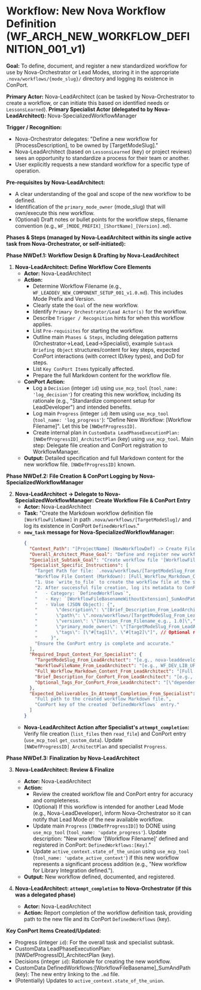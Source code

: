 # Workflow: New Nova Workflow Definition (WF_ARCH_NEW_WORKFLOW_DEFINITION_001_v1)

**Goal:** To define, document, and register a new standardized workflow for use by Nova-Orchestrator or Lead Modes, storing it in the appropriate `.nova/workflows/{mode_slug}/` directory and logging its existence in ConPort.

**Primary Actor:** Nova-LeadArchitect (can be tasked by Nova-Orchestrator to create a workflow, or can initiate this based on identified needs or `LessonsLearned`).
**Primary Specialist Actor (delegated to by Nova-LeadArchitect):** Nova-SpecializedWorkflowManager

**Trigger / Recognition:**
- Nova-Orchestrator delegates: "Define a new workflow for [ProcessDescription], to be owned by [TargetModeSlug]."
- Nova-LeadArchitect (based on `LessonsLearned` (key) or project reviews) sees an opportunity to standardize a process for their team or another.
- User explicitly requests a new standard workflow for a specific type of operation.

**Pre-requisites by Nova-LeadArchitect:**
- A clear understanding of the goal and scope of the new workflow to be defined.
- Identification of the `primary_mode_owner` (mode_slug) that will own/execute this new workflow.
- (Optional) Draft notes or bullet points for the workflow steps, filename convention (e.g., `WF_[MODE_PREFIX]_[ShortName]_[Version].md`).

**Phases & Steps (managed by Nova-LeadArchitect within its single active task from Nova-Orchestrator, or self-initiated):**

**Phase NWDef.1: Workflow Design & Drafting by Nova-LeadArchitect**

1.  **Nova-LeadArchitect: Define Workflow Core Elements**
    *   **Actor:** Nova-LeadArchitect
    *   **Action:**
        *   Determine Workflow Filename (e.g., `WF_LEADDEV_NEW_COMPONENT_SETUP_001_v1.0.md`). This includes Mode Prefix and Version.
        *   Clearly state the `Goal` of the new workflow.
        *   Identify `Primary Orchestrator/Lead Actor(s)` for the workflow.
        *   Describe `Trigger / Recognition` hints for when this workflow applies.
        *   List `Pre-requisites` for starting the workflow.
        *   Outline main `Phases & Steps`, including delegation patterns (Orchestrator->Lead, Lead->Specialist), example `Subtask Briefing Object` structures/content for key steps, expected ConPort interactions (with correct ID/key types), and DoD for steps.
        *   List `Key ConPort Items` typically affected.
        *   Prepare the full Markdown content for the workflow file.
    *   **ConPort Action:**
        *   Log a `Decision` (integer `id`) using `use_mcp_tool` (`tool_name: 'log_decision'`) for creating this new workflow, including its rationale (e.g., "Standardize component setup for LeadDeveloper") and intended benefits.
        *   Log main `Progress` (integer `id`) item using `use_mcp_tool` (`tool_name: 'log_progress'`): "Define New Workflow: [Workflow Filename]". Let this be `[NWDefProgressID]`.
        *   Create internal plan in `CustomData LeadPhaseExecutionPlan:[NWDefProgressID]_ArchitectPlan` (key) using `use_mcp_tool`. Main step: Delegate file creation and ConPort registration to WorkflowManager.
    *   **Output:** Detailed specification and full Markdown content for the new workflow file. `[NWDefProgressID]` known.

**Phase NWDef.2: File Creation & ConPort Logging by Nova-SpecializedWorkflowManager**

2.  **Nova-LeadArchitect -> Delegate to Nova-SpecializedWorkflowManager: Create Workflow File & ConPort Entry**
    *   **Actor:** Nova-LeadArchitect
    *   **Task:** "Create the Markdown workflow definition file `[WorkflowFileName]` in path `.nova/workflows/[TargetModeSlug]/` and log its existence in ConPort `DefinedWorkflows`."
    *   **`new_task` message for Nova-SpecializedWorkflowManager:**
        ```json
        {
          "Context_Path": "[ProjectName] (NewWorkflowDef) -> Create File & Log (WorkflowManager)",
          "Overall_Architect_Phase_Goal": "Define and register new workflow: [Workflow Filename].",
          "Specialist_Subtask_Goal": "Create workflow file '[WorkflowFileName]' in path '.nova/workflows/[TargetModeSlug]/' and log to ConPort DefinedWorkflows.",
          "Specialist_Specific_Instructions": [
            "Target Path for file: `.nova/workflows/[TargetModeSlug_From_LeadArchitect]/[WorkflowFileName_From_LeadArchitect]`.",
            "Workflow File Content (Markdown): [Full_Workflow_Markdown_Content_From_LeadArchitect].",
            "1. Use `write_to_file` to create the workflow file at the specified target path with the provided content.",
            "2. After successful file creation, log its metadata to ConPort using `use_mcp_tool` (`server_name: 'conport'`, `tool_name: 'log_custom_data'`, `arguments: {'workspace_id': 'ACTUAL_WORKSPACE_ID', ...}`):",
            "   - Category: `DefinedWorkflows`",
            "   - Key: `[WorkflowFileBasenameWithoutExtension]_SumAndPath` (e.g., `WF_LEADDEV_NEW_COMPONENT_SETUP_001_v1_0_SumAndPath`)",
            "   - Value (JSON Object): {",
            "       \"description\": \"[Brief_Description_From_LeadArchitect]\",",
            "       \"path\": \".nova/workflows/[TargetModeSlug_From_LeadArchitect]/[WorkflowFileName_From_LeadArchitect]\",",
            "       \"version\": \"[Version_From_Filename_e.g., 1.0]\",",
            "       \"primary_mode_owner\": \"[TargetModeSlug_From_LeadArchitect]\",",
            "       \"tags\": [\"#[tag1]\", \"#[tag2]\"]", // Optional relevant tags from LeadArchitect
            "     }",
            "Ensure the ConPort entry is complete and accurate."
          ],
          "Required_Input_Context_For_Specialist": {
            "TargetModeSlug_From_LeadArchitect": "[e.g., nova-leaddeveloper]",
            "WorkflowFileName_From_LeadArchitect": "[e.g., WF_DEV_LIB_UPGRADE_001_v1.0.md]",
            "Full_Workflow_Markdown_Content_From_LeadArchitect": "[Full Markdown text]",
            "Brief_Description_For_ConPort_From_LeadArchitect": "[e.g., 'Standard process for upgrading a project dependency.']",
            "Optional_Tags_For_ConPort_From_LeadArchitect": "[\"dependency_management\", \"upgrade\"]"
          },
          "Expected_Deliverables_In_Attempt_Completion_From_Specialist": [
            "Full path to the created workflow Markdown file.",
            "ConPort key of the created `DefinedWorkflows` entry."
          ]
        }
        ```
    *   **Nova-LeadArchitect Action after Specialist's `attempt_completion`:** Verify file creation (`list_files` then `read_file`) and ConPort entry (`use_mcp_tool` `get_custom_data`). Update `[NWDefProgressID]_ArchitectPlan` and specialist `Progress`.

**Phase NWDef.3: Finalization by Nova-LeadArchitect**

3.  **Nova-LeadArchitect: Review & Finalize**
    *   **Actor:** Nova-LeadArchitect
    *   **Action:**
        *   Review the created workflow file and ConPort entry for accuracy and completeness.
        *   (Optional) If this workflow is intended for another Lead Mode (e.g., Nova-LeadDeveloper), inform Nova-Orchestrator so it can notify that Lead Mode of the new available workflow.
        *   Update main `Progress` (`[NWDefProgressID]`) to DONE using `use_mcp_tool` (`tool_name: 'update_progress'`). Update description: "New workflow '[Workflow Filename]' defined and registered in ConPort: `DefinedWorkflows:[Key]`."
        *   Update `active_context.state_of_the_union` using `use_mcp_tool` (`tool_name: 'update_active_context'`) if this new workflow represents a significant process addition (e.g., "New workflow for Library Integration defined.").
    *   **Output:** New workflow defined, documented, and registered.

4.  **Nova-LeadArchitect: `attempt_completion` to Nova-Orchestrator (if this was a delegated phase)**
    *   **Actor:** Nova-LeadArchitect
    *   **Action:** Report completion of the workflow definition task, providing path to the new file and its ConPort `DefinedWorkflows` (key).

**Key ConPort Items Created/Updated:**
- Progress (integer `id`): For the overall task and specialist subtask.
- CustomData LeadPhaseExecutionPlan:[NWDefProgressID]_ArchitectPlan (key).
- Decisions (integer `id`): Rationale for creating the new workflow.
- CustomData DefinedWorkflows:[WorkflowFileBasename]_SumAndPath (key): The new entry linking to the `.md` file.
- (Potentially) Updates to `active_context.state_of_the_union`.